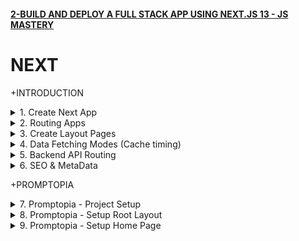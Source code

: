 #### [2-BUILD AND DEPLOY A FULL STACK APP USING NEXT.JS 13 - JS MASTERY](/courses/next/2.md)

# NEXT

+INTRODUCTION

<details>
  <summary>1. Create Next App</summary>

# Create NEXT App

```jsbs
mkdir shareapp
cd shareapp
npx create-next-app@latest ./ 
```

<img width="811" alt="image" src="https://github.com/omeatai/My-Tutorials/assets/32337103/5f04adca-ee48-4bef-8038-e62aa244a097">
<img width="1229" alt="image" src="https://github.com/omeatai/My-Tutorials/assets/32337103/9b004e52-3dac-4645-86d3-6ff398505820">
<img width="1229" alt="image" src="https://github.com/omeatai/My-Tutorials/assets/32337103/de1aea0a-6adb-4d64-bbd9-8290b277259c">
<img width="1229" alt="image" src="https://github.com/omeatai/My-Tutorials/assets/32337103/3a7e76f0-64ed-489a-8c15-effc4f3af2b5">
<img width="1229" alt="image" src="https://github.com/omeatai/My-Tutorials/assets/32337103/0dea2c8d-d6d7-4a0b-9b96-26b2293fd581">
<img width="1036" alt="image" src="https://github.com/omeatai/My-Tutorials/assets/32337103/f5da6069-12d4-4ebe-a03d-bba641ab778a">
<img width="1036" alt="image" src="https://github.com/omeatai/My-Tutorials/assets/32337103/63bb51dc-8f60-4621-a785-79520ebea4ef">
<img width="1036" alt="image" src="https://github.com/omeatai/My-Tutorials/assets/32337103/423a6fb9-2682-4adb-8a57-0e703d0d0ad5">
<img width="1229" alt="image" src="https://github.com/omeatai/My-Tutorials/assets/32337103/dbf627d3-e051-4a69-9ae7-ec3ee872d418">


### NXT/shareapp/app/layout.js:

```js
import './globals.css'
import { Inter } from 'next/font/google'

const inter = Inter({ subsets: ['latin'] })

export const metadata = {
  title: 'Create Next App',
  description: 'Generated by create next app',
}

export default function RootLayout({ children }) {
  return (
    <html lang="en">
      <body className={inter.className}>{children}</body>
    </html>
  )
}
```

### NXT/shareapp/app/page.js:

```js
import Image from 'next/image'

export default function Home() {
  return (
    <main className="flex min-h-screen flex-col items-center justify-between p-24">
      <div className="z-10 w-full max-w-5xl items-center justify-between font-mono text-sm lg:flex">
        <p className="fixed left-0 top-0 flex w-full justify-center border-b border-gray-300 bg-gradient-to-b from-zinc-200 pb-6 pt-8 backdrop-blur-2xl dark:border-neutral-800 dark:bg-zinc-800/30 dark:from-inherit lg:static lg:w-auto  lg:rounded-xl lg:border lg:bg-gray-200 lg:p-4 lg:dark:bg-zinc-800/30">
          Get started by editing&nbsp;
          <code className="font-mono font-bold">app/page.js</code>
        </p>
        <div className="fixed bottom-0 left-0 flex h-48 w-full items-end justify-center bg-gradient-to-t from-white via-white dark:from-black dark:via-black lg:static lg:h-auto lg:w-auto lg:bg-none">
          <a
            className="pointer-events-none flex place-items-center gap-2 p-8 lg:pointer-events-auto lg:p-0"
            href="https://vercel.com?utm_source=create-next-app&utm_medium=appdir-template&utm_campaign=create-next-app"
            target="_blank"
            rel="noopener noreferrer"
          >
            By{' '}
            <Image
              src="/vercel.svg"
              alt="Vercel Logo"
              className="dark:invert"
              width={100}
              height={24}
              priority
            />
          </a>
        </div>
      </div>

      <div className="relative flex place-items-center before:absolute before:h-[300px] before:w-[480px] before:-translate-x-1/2 before:rounded-full before:bg-gradient-radial before:from-white before:to-transparent before:blur-2xl before:content-[''] after:absolute after:-z-20 after:h-[180px] after:w-[240px] after:translate-x-1/3 after:bg-gradient-conic after:from-sky-200 after:via-blue-200 after:blur-2xl after:content-[''] before:dark:bg-gradient-to-br before:dark:from-transparent before:dark:to-blue-700 before:dark:opacity-10 after:dark:from-sky-900 after:dark:via-[#0141ff] after:dark:opacity-40 before:lg:h-[360px] z-[-1]">
        <Image
          className="relative dark:drop-shadow-[0_0_0.3rem_#ffffff70] dark:invert"
          src="/next.svg"
          alt="Next.js Logo"
          width={180}
          height={37}
          priority
        />
      </div>

      <div className="mb-32 grid text-center lg:mb-0 lg:grid-cols-4 lg:text-left">
        <a
          href="https://nextjs.org/docs?utm_source=create-next-app&utm_medium=appdir-template&utm_campaign=create-next-app"
          className="group rounded-lg border border-transparent px-5 py-4 transition-colors hover:border-gray-300 hover:bg-gray-100 hover:dark:border-neutral-700 hover:dark:bg-neutral-800/30"
          target="_blank"
          rel="noopener noreferrer"
        >
          <h2 className={`mb-3 text-2xl font-semibold`}>
            Docs{' '}
            <span className="inline-block transition-transform group-hover:translate-x-1 motion-reduce:transform-none">
              -&gt;
            </span>
          </h2>
          <p className={`m-0 max-w-[30ch] text-sm opacity-50`}>
            Find in-depth information about Next.js features and API.
          </p>
        </a>

        <a
          href="https://nextjs.org/learn?utm_source=create-next-app&utm_medium=appdir-template-tw&utm_campaign=create-next-app"
          className="group rounded-lg border border-transparent px-5 py-4 transition-colors hover:border-gray-300 hover:bg-gray-100 hover:dark:border-neutral-700 hover:dark:bg-neutral-800 hover:dark:bg-opacity-30"
          target="_blank"
          rel="noopener noreferrer"
        >
          <h2 className={`mb-3 text-2xl font-semibold`}>
            Learn{' '}
            <span className="inline-block transition-transform group-hover:translate-x-1 motion-reduce:transform-none">
              -&gt;
            </span>
          </h2>
          <p className={`m-0 max-w-[30ch] text-sm opacity-50`}>
            Learn about Next.js in an interactive course with&nbsp;quizzes!
          </p>
        </a>

        <a
          href="https://vercel.com/templates?framework=next.js&utm_source=create-next-app&utm_medium=appdir-template&utm_campaign=create-next-app"
          className="group rounded-lg border border-transparent px-5 py-4 transition-colors hover:border-gray-300 hover:bg-gray-100 hover:dark:border-neutral-700 hover:dark:bg-neutral-800/30"
          target="_blank"
          rel="noopener noreferrer"
        >
          <h2 className={`mb-3 text-2xl font-semibold`}>
            Templates{' '}
            <span className="inline-block transition-transform group-hover:translate-x-1 motion-reduce:transform-none">
              -&gt;
            </span>
          </h2>
          <p className={`m-0 max-w-[30ch] text-sm opacity-50`}>
            Explore the Next.js 13 playground.
          </p>
        </a>

        <a
          href="https://vercel.com/new?utm_source=create-next-app&utm_medium=appdir-template&utm_campaign=create-next-app"
          className="group rounded-lg border border-transparent px-5 py-4 transition-colors hover:border-gray-300 hover:bg-gray-100 hover:dark:border-neutral-700 hover:dark:bg-neutral-800/30"
          target="_blank"
          rel="noopener noreferrer"
        >
          <h2 className={`mb-3 text-2xl font-semibold`}>
            Deploy{' '}
            <span className="inline-block transition-transform group-hover:translate-x-1 motion-reduce:transform-none">
              -&gt;
            </span>
          </h2>
          <p className={`m-0 max-w-[30ch] text-sm opacity-50`}>
            Instantly deploy your Next.js site to a shareable URL with Vercel.
          </p>
        </a>
      </div>
    </main>
  )
}
```

### NXT/shareapp/app/counter.js:

```js
"use client";
import { useState } from "react";
export default function Counter() {
  const [count, setCount] = useState(0);
  return (
    <div>
      <p>You clicked {count} times</p>
      <button onClick={() => setCount((count) => count + 1)}>Click me</button>
    </div>
  );
}
```

# #END</details>

<details>
  <summary>2. Routing Apps </summary>

# Routing Apps - Example 1

<img width="1038" alt="image" src="https://github.com/omeatai/My-Tutorials/assets/32337103/5c9ddc42-1510-4eee-8e18-79083886d9f1">
<img width="1227" alt="image" src="https://github.com/omeatai/My-Tutorials/assets/32337103/50ab02a2-71f5-451b-8167-aca61069a5b9">
<img width="1038" alt="image" src="https://github.com/omeatai/My-Tutorials/assets/32337103/45a20678-0065-4826-bb9a-581efca8c4ce">
<img width="1227" alt="image" src="https://github.com/omeatai/My-Tutorials/assets/32337103/adffd1e1-7af3-4f3d-bfae-c0cd1fba61b8">

### NXT/shareapp/app/counter/page.js:

```js
"use client";
import { useState } from "react";
export default function Counter() {
  const [count, setCount] = useState(0);
  return (
    <div>
      <p>You clicked {count} times</p>
      <button onClick={() => setCount((count) => count + 1)}>Click me</button>
    </div>
  );
}
```

### NXT/shareapp/app/user/page.js:

```js
import React from "react";

const page = () => {
  return (
    <div>
      <h1>This is the User's Page.</h1>
    </div>
  );
};

export default page;
```

# Routing Apps - Example 2

<img width="1037" alt="image" src="https://github.com/omeatai/My-Tutorials/assets/32337103/d2991f80-006b-44fb-8b84-1c9e631dbf7f">
<img width="1037" alt="image" src="https://github.com/omeatai/My-Tutorials/assets/32337103/ce949225-7b34-4836-8294-9376a2e07610">
<img width="1231" alt="image" src="https://github.com/omeatai/My-Tutorials/assets/32337103/6266f4fb-b942-4c0c-878b-566d68703bca">
<img width="1231" alt="image" src="https://github.com/omeatai/My-Tutorials/assets/32337103/3cba3b6c-8c80-4f56-a9fc-cf2b0a3e25c1">

### NXT/shareapp/app/posts/page.js:

```js
import React from "react";

const page = () => {
  return <div>POSTS</div>;
};

export default page;
```

### NXT/shareapp/app/posts/new/page.js:

```js
import React from "react";

const page = () => {
  return <div>CREATE NEW POST</div>;
};

export default page;
```

# #END</details>

<details>
  <summary>3. Create Layout Pages </summary>

# Create Layout Pages

<img width="1037" alt="image" src="https://github.com/omeatai/My-Tutorials/assets/32337103/d9298d46-6695-4234-871d-a2af000c95a6">
<img width="1037" alt="image" src="https://github.com/omeatai/My-Tutorials/assets/32337103/78deb63e-b5f3-4f3c-a020-f314b9f2e05d">
<img width="1230" alt="image" src="https://github.com/omeatai/My-Tutorials/assets/32337103/ab46432e-148f-4068-9f90-db0760051376">

### NXT/shareapp/app/posts/layout.js:

```js
import React from "react";

const layout = ({ children }) => {
  return (
    <div>
      <div>{children}</div>
      <h1>Navigate to Top</h1>
    </div>
  );
};

export default layout;
```

### NXT/shareapp/app/posts/new/page.js:

```js
import React from "react";

const page = () => {
  return <div>CREATE NEW POST</div>;
};

export default page;
```

# #END</details>

<details>
  <summary>4. Data Fetching Modes (Cache timing)  </summary>

# Data Fetching Modes (Cache timing)

<img width="1229" alt="image" src="https://github.com/omeatai/My-Tutorials/assets/32337103/29de530a-6cac-4dbd-bd47-ecc774a21579">
<img width="1229" alt="image" src="https://github.com/omeatai/My-Tutorials/assets/32337103/608d057e-8b83-4a3d-a137-0149bb4ef652">

# There are 3 different Data Fetching modes:

1. Server Side Rendering (SSR) - no cacheing
2. Static Site Generation (SSG) - cached data
3. Incremental Static Generation (ISR) - cached data for limited period

# 1. Server Side Rendering (SSR) - no cacheing

<img width="1037" alt="image" src="https://github.com/omeatai/My-Tutorials/assets/32337103/8db076e0-daf8-40e0-bfd1-36daad212117">

### NXT/shareapp/app/posts/page.js:

```js
import React from "react";

async function Page({ params }) {
  const res = await fetch(
    `https://jsonplaceholder.typicode.com/posts/${params.id || 1}`,
    { cache: "no-store" }
  );
  const data = await res.json();

  return (
    <div className="grid grid-cols-6 gap-x-6 gap-y-3">
      <div className="col-span-full space-y-3 lg:col-span-4">
        <h1 className="truncate text-2x1 font-medium capitalize text-gray-200">
          {data.title}
        </h1>
        <p className="font-medium ☐text-gray-500">{data.body}</p>
      </div>
    </div>
  );
}

export default Page;
```

# 2. Static Site Generation (SSG) - cached data

<img width="1036" alt="image" src="https://github.com/omeatai/My-Tutorials/assets/32337103/e5a33131-9fb5-4f27-aa39-6c0a32b4b6ad">

### NXT/shareapp/app/posts/page.js:

```js
import React from "react";

async function Page({ params }) {
  const res = await fetch(
    `https://jsonplaceholder.typicode.com/posts/${params.id || 1}`
    // { cache: "no-store" }
  );
  const data = await res.json();

  return (
    <div className="grid grid-cols-6 gap-x-6 gap-y-3">
      <div className="col-span-full space-y-3 lg:col-span-4">
        <h1 className="truncate text-2x1 font-medium capitalize text-gray-200">
          {data.title}
        </h1>
        <p className="font-medium ☐text-gray-500">{data.body}</p>
      </div>
    </div>
  );
}

export default Page;
```

# 3. Incremental Static Generation (ISR) - cached data for limited period

<img width="1036" alt="image" src="https://github.com/omeatai/My-Tutorials/assets/32337103/00e795dd-d1c7-4a6b-a765-9a9840dfde2e">

### NXT/shareapp/app/posts/page.js:

```js
import React from "react";

async function Page({ params }) {
  const res = await fetch(
    `https://jsonplaceholder.typicode.com/posts/${params.id || 1}`,
    { next: { revalidate: 10 } }
    // { cache: "no-store" }
  );
  const data = await res.json();

  return (
    <div className="grid grid-cols-6 gap-x-6 gap-y-3">
      <div className="col-span-full space-y-3 lg:col-span-4">
        <h1 className="truncate text-2x1 font-medium capitalize text-gray-200">
          {data.title}
        </h1>
        <p className="font-medium ☐text-gray-500">{data.body}</p>
      </div>
    </div>
  );
}

export default Page;
```

# #END</details>

<details>
  <summary>5. Backend API Routing </summary>

# Backend API Routing

<img width="1036" alt="image" src="https://github.com/omeatai/My-Tutorials/assets/32337103/2be5fb79-9e0d-4acb-bde3-5377ae6bb10d">
<img width="1036" alt="image" src="https://github.com/omeatai/My-Tutorials/assets/32337103/37224ca2-390f-4d43-8961-37bc058aee39">
<img width="1033" alt="image" src="https://github.com/omeatai/My-Tutorials/assets/32337103/71e2c265-3fbb-49e2-8c84-37f451c02cc2">
<img width="1230" alt="image" src="https://github.com/omeatai/My-Tutorials/assets/32337103/a365597f-7a57-4f01-854a-6146d740fe32">

# Backend - NXT/shareapp/app/api/users/route.js:

```js
export async function GET(request) {
  // Handle GET request for /api/users
  // Retrieve users from the database or any data source
  const users = [
    { id: 1, name: "John" },
    { id: 2, name: "Jane" },
    { id: 3, name: "Bob" },
  ];

  // Send the users as a response
  return new Response(JSON.stringify(users));

  //  return new Response("Hello, Next.js!");
}

// export async function HEAD(request: Request) {}
// export async function POST(request: Request) {}
// export async function PUT(request: Request) {}
// export async function DELETE(request: Request) {}
// export async function PATCH(request: Request) {}
```

# Frontend - NXT/shareapp/app/posts/page.js:

```js
import React from "react";

async function Page() {
  const res = await fetch(
    `http://localhost:3000/api/users`,
    // { next: { revalidate: 10 } }
    { cache: "no-store" }
  );
  const data = await res.json();
  console.log(data);

  return (
    <>
      {data.map((item) => (
        <div className="grid grid-cols-6 gap-x-6 gap-y-3">
          <div className="col-span-full space-y-3 lg:col-span-4">
            <h1 className="truncate text-2x1 font-medium capitalize text-gray-200">
              {item.id}
            </h1>
            <p className="font-medium ☐text-gray-500">{item.name}</p>
          </div>
        </div>
      ))}
    </>
  );
}

export default Page;
```

# #END</details>

<details>
  <summary>6. SEO & MetaData </summary>

# SEO & MetaData

# We can define Metadata in two ways: Static and Dynamic.

1. Static Metadata
2. Dynamic Metadata

# 1. Static Metadata

<img width="1033" alt="image" src="https://github.com/omeatai/My-Tutorials/assets/32337103/1af0dafd-9f19-46a3-95b5-16afb34628dc">
<img width="1227" alt="image" src="https://github.com/omeatai/My-Tutorials/assets/32337103/8f52bdb6-d254-4a36-ac87-457bce56bcee">

### NXT/shareapp/app/posts/page.js:

```js
export const metadata = {
  title: "Home",
};

// Output:
// <head>
// <title>Home</title>
// </head>

export default function þage() {
  return <h1>My Normal Next.js Page with Static Metadata</h1>;
}
```

# 2. Dynamic Metadata

<img width="1038" alt="image" src="https://github.com/omeatai/My-Tutorials/assets/32337103/3d4097cd-e7d1-4b2f-b54c-f4c5b7d0afb2">

### NXT/shareapp/app/posts/page.js:

```js
export async function generateMetadata({ params, searchParams }) {
  const product = await getProduct(params.id);
  return { title: product.title };
}

// Output:
// <head>
// <title>My Unique Product</title>
// </head>

export default function þage() {
  return <h1>My Normal Next.js Page with Dynamic Metadata</h1>;
}
```

# #END</details>

+PROMPTOPIA

<details>
  <summary>7. Promptopia - Project Setup </summary>

# Promptopia - Project Setup

# Create Next App

```js
npx create-next-app@latest ./
```

<img width="1036" alt="image" src="https://github.com/omeatai/My-Tutorials/assets/32337103/166ac73b-f619-455f-b86a-11437b8a9012">

# Install Bycrypt, MongoDB, Mongoose and next-Auth Dependencies

```js
npm install bcrypt mongodb mongoose next-auth
```

# Delete app and public folders and create new ones for them.

<img width="1036" alt="image" src="https://github.com/omeatai/My-Tutorials/assets/32337103/af58a9a8-b001-4105-bbda-445d9a2f536a">
<img width="1036" alt="image" src="https://github.com/omeatai/My-Tutorials/assets/32337103/fe6f1f92-66ce-4ad2-be07-b01cf9887e2e">

### NXT/promptopia/tailwind.config.js:

```js
/** @type {import('tailwindcss').Config} */
module.exports = {
  content: [
    "./pages/**/*.{js,ts,jsx,tsx,mdx}",
    "./components/**/*.{js,ts,jsx,tsx,mdx}",
    "./app/**/*.{js,ts,jsx,tsx,mdx}",
  ],
  theme: {
    extend: {
      fontFamily: {
        satoshi: ["Satoshi", "sans-serif"],
        inter: ["Inter", "sans-serif"],
      },
      colors: {
        "primary-orange": "#FF5722",
      },
    },
  },
  plugins: [],
};
```

### NXT/promptopia/styles/globals.css:

```css
@import url("https://fonts.googleapis.com/css2?family=Inter:wght@100;200;300;400;500;600;700;800;900&display=swap");

@tailwind base;
@tailwind components;
@tailwind utilities;

/*
  Note: The styles for this gradient grid background is heavily inspired by the creator of this amazing site (https://dub.sh) – all credits go to them!
*/

.main {
  width: 100vw;
  min-height: 100vh;
  position: fixed;
  display: flex;
  justify-content: center;
  padding: 120px 24px 160px 24px;
  pointer-events: none;
}

.main:before {
  background: radial-gradient(circle, rgba(2, 0, 36, 0) 0, #fafafa 100%);
  position: absolute;
  content: "";
  z-index: 2;
  width: 100%;
  height: 100%;
  top: 0;
}

.main:after {
  content: "";
  background-image: url("/assets/images/grid.svg");
  z-index: 1;
  position: absolute;
  width: 100%;
  height: 100%;
  top: 0;
  opacity: 0.4;
  filter: invert(1);
}

.gradient {
  height: fit-content;
  z-index: 3;
  width: 100%;
  max-width: 640px;
  background-image: radial-gradient(
      at 27% 37%,
      hsla(215, 98%, 61%, 1) 0px,
      transparent 0%
    ),
    radial-gradient(at 97% 21%, hsla(125, 98%, 72%, 1) 0px, transparent 50%),
    radial-gradient(at 52% 99%, hsla(354, 98%, 61%, 1) 0px, transparent 50%),
    radial-gradient(at 10% 29%, hsla(256, 96%, 67%, 1) 0px, transparent 50%),
    radial-gradient(at 97% 96%, hsla(38, 60%, 74%, 1) 0px, transparent 50%),
    radial-gradient(at 33% 50%, hsla(222, 67%, 73%, 1) 0px, transparent 50%),
    radial-gradient(at 79% 53%, hsla(343, 68%, 79%, 1) 0px, transparent 50%);
  position: absolute;
  content: "";
  width: 100%;
  height: 100%;
  filter: blur(100px) saturate(150%);
  top: 80px;
  opacity: 0.15;
}

@media screen and (max-width: 640px) {
  .main {
    padding: 0;
  }
}

/* Tailwind Styles */

.app {
  @apply relative z-10 flex justify-center items-center flex-col max-w-7xl mx-auto sm:px-16 px-6;
}

.black_btn {
  @apply rounded-full border border-black bg-black py-1.5 px-5 text-white transition-all hover:bg-white hover:text-black text-center text-sm font-inter flex items-center justify-center;
}

.outline_btn {
  @apply rounded-full border border-black bg-transparent py-1.5 px-5 text-black transition-all hover:bg-black hover:text-white text-center text-sm font-inter flex items-center justify-center;
}

.head_text {
  @apply mt-5 text-5xl font-extrabold leading-[1.15] text-black sm:text-6xl;
}

.orange_gradient {
  @apply bg-gradient-to-r from-amber-500 via-orange-600 to-yellow-500 bg-clip-text text-transparent;
}

.green_gradient {
  @apply bg-gradient-to-r from-green-400 to-green-500 bg-clip-text text-transparent;
}

.blue_gradient {
  @apply bg-gradient-to-r from-blue-600 to-cyan-600 bg-clip-text text-transparent;
}

.desc {
  @apply mt-5 text-lg text-gray-600 sm:text-xl max-w-2xl;
}

.search_input {
  @apply block w-full rounded-md border border-gray-200 bg-white py-2.5 font-satoshi pl-5 pr-12 text-sm shadow-lg font-medium focus:border-black focus:outline-none focus:ring-0;
}

.copy_btn {
  @apply w-7 h-7 rounded-full bg-white/10 shadow-[inset_10px_-50px_94px_0_rgb(199,199,199,0.2)] backdrop-blur flex justify-center items-center cursor-pointer;
}

.glassmorphism {
  @apply rounded-xl border border-gray-200 bg-white/20 shadow-[inset_10px_-50px_94px_0_rgb(199,199,199,0.2)] backdrop-blur p-5;
}

.prompt_layout {
  @apply space-y-6 py-8 sm:columns-2 sm:gap-6 xl:columns-3;
}

/* Feed Component */
.feed {
  @apply mt-16 mx-auto w-full max-w-xl flex justify-center items-center flex-col gap-2;
}

/* Form Component */
.form_textarea {
  @apply w-full flex rounded-lg h-[200px] mt-2 p-3 text-sm text-gray-500 outline-0;
}

.form_input {
  @apply w-full flex rounded-lg mt-2 p-3 text-sm text-gray-500 outline-0;
}

/* Nav Component */
.logo_text {
  @apply max-sm:hidden font-satoshi font-semibold text-lg text-black tracking-wide;
}

.dropdown {
  @apply absolute right-0 top-full mt-3 w-full p-5 rounded-lg bg-white min-w-[210px] flex flex-col gap-2 justify-end items-end;
}

.dropdown_link {
  @apply text-sm font-inter text-gray-700 hover:text-gray-500 font-medium;
}

/* PromptCard Component */
.prompt_card {
  @apply flex-1 break-inside-avoid rounded-lg border border-gray-300 bg-white/20 bg-clip-padding p-6 pb-4 backdrop-blur-lg backdrop-filter md:w-[360px] w-full h-fit;
}

.flex-center {
  @apply flex justify-center items-center;
}

.flex-start {
  @apply flex justify-start items-start;
}

.flex-end {
  @apply flex justify-end items-center;
}

.flex-between {
  @apply flex justify-between items-center;
}
```

# #END</details>

<details>
  <summary>8. Promptopia - Setup Root Layout </summary>

# Promptopia - Setup Root Layout

<img width="1036" alt="image" src="https://github.com/omeatai/My-Tutorials/assets/32337103/4dd687b9-fe71-462a-a17f-d28d28f6f9c0">
<img width="1036" alt="image" src="https://github.com/omeatai/My-Tutorials/assets/32337103/a12cbf8b-4034-4f81-ab2b-3c039cbfd847">
<img width="1036" alt="image" src="https://github.com/omeatai/My-Tutorials/assets/32337103/d1776a5f-8076-49c3-ad65-694dd7034d26">

### NXT/promptopia/jsconfig.json:

```js
{
  "compilerOptions": {
    "paths": {
      "@*": ["./*"]
    }
  }
}
```

### NXT/promptopia/app/page.jsx:

```js
import React from "react";

const Home = () => {
  return <div>Home Page</div>;
};

export default Home;
```

### NXT/promptopia/app/layout.jsx:

```js
import React, { Children } from "react";
import "@styles/globals.css";

export const metadata = {
  title: "Promptopia",
  description: "Discover & Share AI Prompts",
};

const RootLayout = ({ children }) => {
  return (
    <html Lang="en">
      <body>
        <div className="main">
          <div className="gradient" />
        </div>
        <main className="app">{children}</main>
      </body>
    </html>
  );
};

export default RootLayout;
```

# Start App:

```jsbs
npm run dev
```

<img width="1211" alt="image" src="https://github.com/omeatai/My-Tutorials/assets/32337103/9bef13dc-2884-4f36-afa4-2cd391e4dc8b">

# #END</details>

<details>
  <summary>9. Promptopia - Setup Home Page </summary>

# Promptopia - Setup Home Page

```js

```

```js

```

```js

```

```js

```

```js

```

```js

```

```js

```

```js

```

```js

```

```js

```

```js

```

```js

```

```js

```

```js

```

```js

```

```js

```

```js

```

```js

```

```js

```

```js

```

```js

```

```js

```

```js

```

```js

```

# #END</details>
